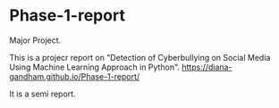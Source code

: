 # Phase-1-report
Major Project.


This is a projecr report on "Detection of Cyberbullying on Social Media Using Machine Learning Approach in Python".
https://diana-gandham.github.io/Phase-1-report/


It is a semi report.

